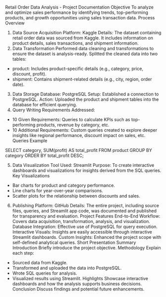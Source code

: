 Retail Order Data Analysis - Project Documentation
Objective
To analyze and optimize sales performance by identifying trends, top-performing products, and growth opportunities using sales transaction data.
Process Overview
1. Data Source Acquisition
Platform: Kaggle
Details: The dataset containing retail order data was sourced from Kaggle. It includes information on product details, sales transactions, and shipment information.
2. Data Transformation
Performed data cleaning and transformations to ensure the dataset is analysis-ready.
Splitted the cleaned data into two tables:
 - product: Includes product-specific details (e.g., category, price, discount, profit).
 - shipment: Contains shipment-related details (e.g., city, region, order date).
3. Data Storage
Database: PostgreSQL
Setup: Established a connection to PostgreSQL.
Action: Uploaded the product and shipment tables into the database for efficient querying.
4. Query Writing
Requirements Addressed:
  - 10 Given Requirements: Queries to calculate KPIs such as top-performing products, revenue by category, etc.
  - 10 Additional Requirements: Custom queries created to explore deeper insights like regional performance, discount impact on sales, etc.
Queries Example

SELECT category, SUM(profit) AS total_profit
FROM product
GROUP BY category
ORDER BY total_profit DESC;

5. Data Visualization
Tool Used: Streamlit
Purpose: To create interactive dashboards and visualizations for insights derived from the SQL queries.
Key Visualizations
- Bar charts for product and category performance.
- Line charts for year-over-year comparisons.
- Scatter plots for the relationship between discounts and sales.
6. Publishing
Platform: GitHub
Details: The entire project, including source files, queries, and Streamlit app code, was documented and published for transparency and evaluation.
Project Features
End-to-End Workflow: Covers data acquisition, transformation, analysis, and visualization.
Database Integration: Effective use of PostgreSQL for query execution.
Interactive Visuals: Insights are easily accessible through interactive Streamlit dashboards.
Custom Insights: Enhanced the project scope with self-defined analytical queries.
Short Presentation Summary
Introduction
Briefly introduce the project objective.
Methodology
Explain each step:
- Sourced data from Kaggle.
- Transformed and uploaded the data into PostgreSQL.
- Wrote SQL queries for analysis.
- Visualized results using Streamlit.
Highlights
Showcase interactive dashboards and how the analysis supports business decisions.
Conclusion
Discuss findings and potential future enhancements.
